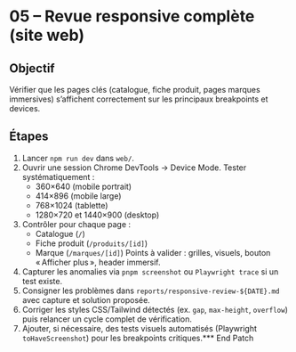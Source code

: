 # 05 – Revue responsive complète (site web)

## Objectif
Vérifier que les pages clés (catalogue, fiche produit, pages marques immersives) s’affichent correctement sur les principaux breakpoints et devices.

## Étapes
1. Lancer `npm run dev` dans `web/`.
2. Ouvrir une session Chrome DevTools → Device Mode. Tester systématiquement :
   - 360×640 (mobile portrait)
   - 414×896 (mobile large)
   - 768×1024 (tablette)
   - 1280×720 et 1440×900 (desktop)
3. Contrôler pour chaque page :
   - Catalogue (`/`)
   - Fiche produit (`/produits/[id]`)
   - Marque (`/marques/[id]`)
   Points à valider : grilles, visuels, bouton « Afficher plus », header immersif.
4. Capturer les anomalies via `pnpm screenshot` ou `Playwright trace` si un test existe.
5. Consigner les problèmes dans `reports/responsive-review-${DATE}.md` avec capture et solution proposée.
6. Corriger les styles CSS/Tailwind détectés (ex. `gap`, `max-height`, `overflow`) puis relancer un cycle complet de vérification.
7. Ajouter, si nécessaire, des tests visuels automatisés (Playwright `toHaveScreenshot`) pour les breakpoints critiques.*** End Patch
